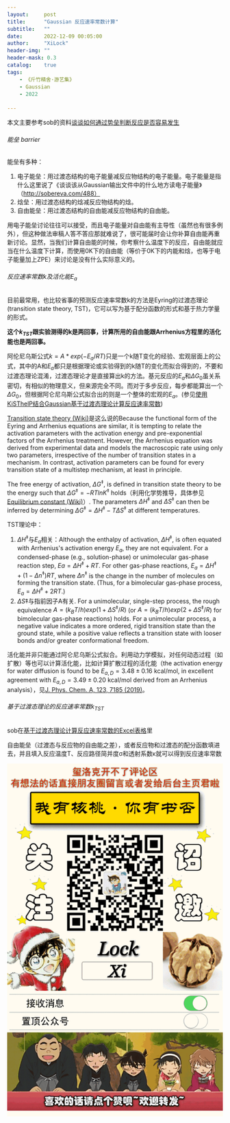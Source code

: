 ```yaml
---
layout:     post
title:      "Gaussian 反应速率常数计算"
subtitle:   ""
date:       2022-12-09 00:05:00
author:     "XiLock"
header-img: ""
header-mask: 0.3
catalog:    true
tags:
    - 《斤竹精舍·游艺集》
    - Gaussian
    - 2022

---
```


本文主要参考sob的资料[谈谈如何通过势垒判断反应是否容易发生](http://sobereva.com/506)


###### 能垒 barrier
能垒有多种：
1. 电子能垒：用过渡态结构的电子能量减反应物结构的电子能量。电子能量是指什么这里说了《谈谈该从Gaussian输出文件中的什么地方读电子能量》（http://sobereva.com/488）
1. 焓垒：用过渡态结构的焓减反应物结构的焓。
1. 自由能垒：用过渡态结构的自由能减反应物结构的自由能。

用电子能垒讨论往往可以接受，而且电子能量对自由能有主导性（虽然也有很多例外），但这种做法审稿人答不答应那就难说了，很可能届时会让你补算自由能再重新讨论。显然，当我们计算自由能的时候，你考察什么温度下的反应，自由能就应当在什么温度下计算，而使用0K下的自由能（等价于0K下的内能和焓，也等于电子能量加上ZPE）来讨论是没有什么实际意义的。

###### 反应速率常数k及活化能$E_a$
目前最常用，也比较省事的预测反应速率常数k的方法是Eyring的过渡态理论(transition state theory, TST)，它可以写为基于配分函数的形式和基于热力学量的形式。

**这个$k_{TST}$跟实验测得的k是两回事，计算所用的自由能跟Arrhenius方程里的活化能也是两回事。**  

阿伦尼乌斯公式$k=A*exp(-E_a/RT)$只是一个k随T变化的经验、宏观层面上的公式，其中的A和$E_a$都只是根据理论或实验得到的k随T的变化而拟合得到的，不要和过渡态理论混淆，过渡态理论才是直接算出k的方法。基元反应的$E_a$和$\Delta G_0$虽关系密切，有相似的物理意义，但来源完全不同。而对于多步反应，每步都能算出一个$\Delta G_0$，但根据阿仑尼乌斯公式拟合出的则是一个整体的宏观的$E_a$。(参见[使用KiSThelP结合Gaussian基于过渡态理论计算反应速率常数](http://sobereva.com/246))

[Transition state theory (Wiki)](https://en.wikipedia.org/wiki/Transition_state_theory)是这么说的Because the functional form of the Eyring and Arrhenius equations are similar, it is tempting to relate the activation parameters with the activation energy and pre-exponential factors of the Arrhenius treatment. However, the Arrhenius equation was derived from experimental data and models the macroscopic rate using only two parameters, irrespective of the number of transition states in a mechanism. In contrast, activation parameters can be found for every transition state of a multistep mechanism, at least in principle.

The free energy of activation, $\Delta G^{\ddagger}$, is defined in transition state theory to be the energy such that $\Delta G^{\ddagger } = -RTlnK^{\ddagger}$ holds（利用化学势推导，具体参见[Equilibrium constant (Wiki)](https://en.wikipedia.org/wiki/Equilibrium_constant)）. The parameters $\Delta H^{\ddagger}$ and $\Delta S^{\ddagger}$ can then be inferred by determining $\Delta G^{\ddagger} = \Delta H^{\ddagger} - T\Delta S^{\ddagger}$ at different temperatures.

TST理论中：
1. $\Delta H^{\ddagger}$与$E_a$相关：Although the enthalpy of activation, $\Delta H^{\ddagger}$, is often equated with Arrhenius's activation energy $E_a$, they are not equivalent. For a condensed-phase (e.g., solution-phase) or unimolecular gas-phase reaction step, $Ea = \Delta H^{\ddagger} + RT$. For other gas-phase reactions, $E_a = \Delta H^{\ddagger} + (1 - \Delta n^{\ddagger})RT$, where $\Delta n^{\ddagger}$ is the change in the number of molecules on forming the transition state. (Thus, for a bimolecular gas-phase process, $E_a = \Delta H^{\ddagger} + 2RT$.)
1. $\Delta S\ddagger$与指前因子A有关. For a unimolecular, single-step process, the rough equivalence $A = (k_BT/h) exp(1 + \Delta S^{\ddagger}/R)$ (or $A = (k_BT/h) exp(2 + \Delta S^{\ddagger}/R$) for bimolecular gas-phase reactions) holds. For a unimolecular process, a negative value indicates a more ordered, rigid transition state than the ground state, while a positive value reflects a transition state with looser bonds and/or greater conformational freedom.

活化能并非只能通过阿仑尼乌斯公式拟合。利用动力学模拟，对任何动态过程（如扩散）等也可以计算活化能，比如计算扩散过程的活化能（the activation energy for water diffusion is found to be $E_{a,D} = 3.48 \pm 0.16$ kcal/mol, in excellent agreement with $E_{a,D} = 3.49 \pm 0.20$ kcal/mol derived from an Arrhenius analysis），见[J. Phys. Chem. A, 123, 7185 (2019)](https://pubs.acs.org/doi/full/10.1021/acs.jpca.9b03967)。



###### 基于过渡态理论的反应速率常数$k_{TST}$
sob在[基于过渡态理论计算反应速率常数的Excel表格](http://sobereva.com/310)里

自由能垒（过渡态与反应物的自由能之差），或者反应物和过渡态的配分函数填进去，并且填入反应温度T、反应路径简并度σ和透射系数κ就可以得到反应速率常数


![](/img/wc-tail.GIF)
